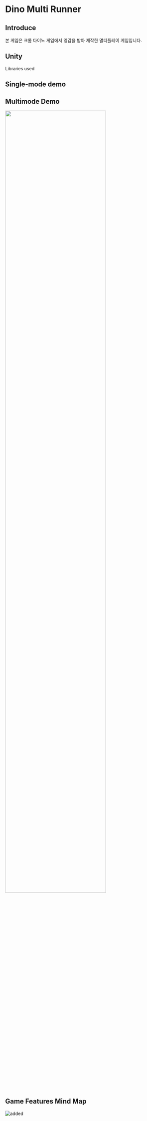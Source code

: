 # Dino Multi Runner

## Introduce
본 게임은 크롬 다이노 게임에서 영감을 받아 제작한 멀티플레이 게임입니다.


## Unity
Libraries used


## Single-mode demo


## Multimode Demo
<img width="80%" src="https://github.com/nycjin/Dino2/assets/59915187/8a2817d6-8a7b-4b9e-a640-7f5dbd8c63aa"/>


## Game Features Mind Map
![added](https://github.com/nycjin/Dino2/assets/59915187/d5740fa7-20c2-4b2d-9969-707d4f70a007)

